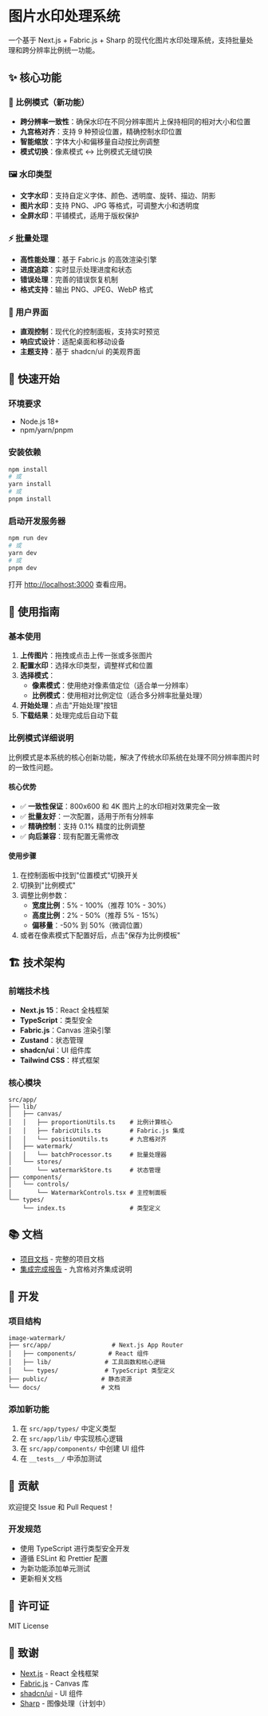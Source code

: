 # 图片水印处理系统

一个基于 Next.js + Fabric.js + Sharp 的现代化图片水印处理系统，支持批量处理和跨分辨率比例统一功能。

## ✨ 核心功能

### 🎯 比例模式（新功能）
- **跨分辨率一致性**：确保水印在不同分辨率图片上保持相同的相对大小和位置
- **九宫格对齐**：支持 9 种预设位置，精确控制水印位置
- **智能缩放**：字体大小和偏移量自动按比例调整
- **模式切换**：像素模式 ↔ 比例模式无缝切换

### 🖼️ 水印类型
- **文字水印**：支持自定义字体、颜色、透明度、旋转、描边、阴影
- **图片水印**：支持 PNG、JPG 等格式，可调整大小和透明度
- **全屏水印**：平铺模式，适用于版权保护

### ⚡ 批量处理
- **高性能处理**：基于 Fabric.js 的高效渲染引擎
- **进度追踪**：实时显示处理进度和状态
- **错误处理**：完善的错误恢复机制
- **格式支持**：输出 PNG、JPEG、WebP 格式

### 🎨 用户界面
- **直观控制**：现代化的控制面板，支持实时预览
- **响应式设计**：适配桌面和移动设备
- **主题支持**：基于 shadcn/ui 的美观界面

## 🚀 快速开始

### 环境要求
- Node.js 18+
- npm/yarn/pnpm

### 安装依赖

```bash
npm install
# 或
yarn install
# 或
pnpm install
```

### 启动开发服务器

```bash
npm run dev
# 或
yarn dev
# 或
pnpm dev
```

打开 [http://localhost:3000](http://localhost:3000) 查看应用。

## 📖 使用指南

### 基本使用

1. **上传图片**：拖拽或点击上传一张或多张图片
2. **配置水印**：选择水印类型，调整样式和位置
3. **选择模式**：
   - **像素模式**：使用绝对像素值定位（适合单一分辨率）
   - **比例模式**：使用相对比例定位（适合多分辨率批量处理）
4. **开始处理**：点击"开始处理"按钮
5. **下载结果**：处理完成后自动下载

### 比例模式详细说明

比例模式是本系统的核心创新功能，解决了传统水印系统在处理不同分辨率图片时的一致性问题。

#### 核心优势
- ✅ **一致性保证**：800x600 和 4K 图片上的水印相对效果完全一致
- ✅ **批量友好**：一次配置，适用于所有分辨率
- ✅ **精确控制**：支持 0.1% 精度的比例调整
- ✅ **向后兼容**：现有配置无需修改

#### 使用步骤
1. 在控制面板中找到"位置模式"切换开关
2. 切换到"比例模式"
3. 调整比例参数：
   - **宽度比例**：5% - 100%（推荐 10% - 30%）
   - **高度比例**：2% - 50%（推荐 5% - 15%）
   - **偏移量**：-50% 到 50%（微调位置）
4. 或者在像素模式下配置好后，点击"保存为比例模板"

## 🏗️ 技术架构

### 前端技术栈
- **Next.js 15**：React 全栈框架
- **TypeScript**：类型安全
- **Fabric.js**：Canvas 渲染引擎
- **Zustand**：状态管理
- **shadcn/ui**：UI 组件库
- **Tailwind CSS**：样式框架

### 核心模块
```
src/app/
├── lib/
│   ├── canvas/
│   │   ├── proportionUtils.ts    # 比例计算核心
│   │   ├── fabricUtils.ts        # Fabric.js 集成
│   │   └── positionUtils.ts      # 九宫格对齐
│   ├── watermark/
│   │   └── batchProcessor.ts     # 批量处理器
│   └── stores/
│       └── watermarkStore.ts     # 状态管理
├── components/
│   └── controls/
│       └── WatermarkControls.tsx # 主控制面板
└── types/
    └── index.ts                  # 类型定义
```

## 📚 文档

- [项目文档](./PROJECT_DOCS.md) - 完整的项目文档
- [集成完成报告](./INTEGRATION_COMPLETE.md) - 九宫格对齐集成说明

## 🔧 开发

### 项目结构
```
image-watermark/
├── src/app/                 # Next.js App Router
│   ├── components/         # React 组件
│   ├── lib/               # 工具函数和核心逻辑
│   └── types/             # TypeScript 类型定义
├── public/               # 静态资源
└── docs/                 # 文档
```

### 添加新功能
1. 在 `src/app/types/` 中定义类型
2. 在 `src/app/lib/` 中实现核心逻辑
3. 在 `src/app/components/` 中创建 UI 组件
4. 在 `__tests__/` 中添加测试

## 🤝 贡献

欢迎提交 Issue 和 Pull Request！

### 开发规范
- 使用 TypeScript 进行类型安全开发
- 遵循 ESLint 和 Prettier 配置
- 为新功能添加单元测试
- 更新相关文档

## 📄 许可证

MIT License

## 🙏 致谢

- [Next.js](https://nextjs.org/) - React 全栈框架
- [Fabric.js](http://fabricjs.com/) - Canvas 库
- [shadcn/ui](https://ui.shadcn.com/) - UI 组件
- [Sharp](https://sharp.pixelplumbing.com/) - 图像处理（计划中）
